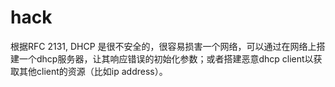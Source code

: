 # hack

根据RFC 2131, DHCP 是很不安全的，很容易损害一个网络，可以通过在网络上搭建一个dhcp服务器，让其响应错误的初始化参数；或者搭建恶意dhcp client以获取其他client的资源（比如ip address）。
